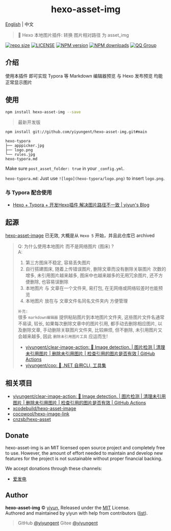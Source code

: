 ﻿<p align="center">
<!-- <img src="docs/.vuepress/public/images/logo.png" alt="hexo-asset-img"> -->
</p>
<h1 align="center">hexo-asset-img</h1>

[English](README.md) | 中文

> :cake: Hexo 本地图片插件: 转换 图片相对路径 为 asset_img

[![repo size](https://img.shields.io/github/repo-size/yiyungent/hexo-asset-img.svg?style=flat)]()
[![LICENSE](https://img.shields.io/github/license/yiyungent/hexo-asset-img.svg?style=flat)](https://github.com/yiyungent/hexo-asset-img/blob/master/LICENSE)
[![NPM version](https://img.shields.io/npm/v/hexo-asset-img.svg)](https://www.npmjs.com/package/hexo-asset-img)
[![NPM downloads](https://img.shields.io/npm/dt/hexo-asset-img)](https://www.npmjs.com/package/hexo-asset-img)
[![QQ Group](https://img.shields.io/badge/QQ%20Group-894031109-deepgreen)](https://jq.qq.com/?_wv=1027&k=q5R82fYN)

## 介绍

使用本插件 即可实现 Typora 等 Markdown 编辑器预览 与 Hexo 发布预览 均能正常显示图片

## 使用

```bash
npm install hexo-asset-img --save
```

> 最新开发版

```bash
npm install git://github.com/yiyungent/hexo-asset-img.git#main
```

```
hexo-typora
├── apppicker.jpg
├── logo.png
└── rules.jpg
hexo-typora.md
```

Make sure `post_asset_folder: true` in your `_config.yml`.

`hexo-typora.md`: Just use `![logo](hexo-typora/logo.png)` to insert `logo.png`.

### 与 Typora 配合使用

- [Hexo + Typora + 开发Hexo插件 解决图片路径不一致 | yiyun's Blog](https://moeci.com/posts/hexo-typora)

## 起源

[hexo-asset-image](https://github.com/xcodebuild/hexo-asset-image) 已无效, 大概是从 `Hexo 5` 开始，并且此仓库已 archived 

> Q: 为什么使用本地图片 而不是网络图片 (图床) ?            
> A:
> 1. 第三方图床不稳定, 容易丢失图片    
> 2. 自行搭建图床, 随着上传错误图片, 删除文章而没有删除关联图片 次数的增多, 未引用图片越来越多, 图床中也越来越多的无用冗余图片, 还不方便删除, 也容易误删除     
> 3. 本地图片 与 文章在一个文件夹, 易打包, 在无网络或网络较差时也能预览   
> 4. 本地图片 放在与 文章文件名同名文件夹内 方便管理   
> 
> `补充:`  
> 很多 `markdown编辑器` 提供粘贴图片到本地图片文件夹, 这些图片文件名通常不易读, 较长, 如果每次删除文章中的图片引用, 都手动去删除相应图片, 以及删除文章, 手动删除关联图片文件夹, 比较麻烦, 但不删除, 未引用图片又会越来越多, 因此 `删除未引用图片工具` 应运而生!      
> - [yiyungent/clear-image-action: 🔧 Image detection. | 图片检测 | 清理未引用图片 | 删除未引用图片 | 检查引用的图片是否有效 | GitHub Actions](https://github.com/yiyungent/clear-image-action)
> - [yiyungent/coo: 🧰 .NET 自用CLI, 工具集](https://github.com/yiyungent/coo)


## 相关项目

- [yiyungent/clear-image-action: 🔧 Image detection. | 图片检测 | 清理未引用图片 | 删除未引用图片 | 检查引用的图片是否有效 | GitHub Actions](https://github.com/yiyungent/clear-image-action)
- [xcodebuild/hexo-asset-image](https://github.com/xcodebuild/hexo-asset-image)
- [cocowool/hexo-image-link](https://github.com/cocowool/hexo-image-link)
- [cnzsb/hexo-asset](https://github.com/cnzsb/hexo-asset)

## Donate

hexo-asset-img is an MIT licensed open source project and completely free to use. However, the amount of effort needed to maintain and develop new features for the project is not sustainable without proper financial backing.

We accept donations through these channels:

- <a href="https://afdian.net/@yiyun" target="_blank">爱发电</a>

## Author

**hexo-asset-img** © [yiyun](https://github.com/yiyungent), Released under the [MIT](./LICENSE) License.<br>
Authored and maintained by yiyun with help from contributors ([list](https://github.com/yiyungent/hexo-asset-img/contributors)).

> GitHub [@yiyungent](https://github.com/yiyungent) Gitee [@yiyungent](https://gitee.com/yiyungent)


